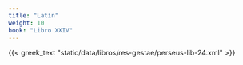 ```yaml
---
title: "Latín"
weight: 10
book: "Libro XXIV"
---
```

{{< greek_text "static/data/libros/res-gestae/perseus-lib-24.xml" >}}